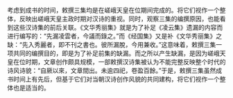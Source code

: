 考虑到成书的时间，敕撰三集均是在嵯峨天皇在位期间完成的。将它们视作一个整体，反映出嵯峨天皇主政时期对汉诗的重视。同时，观察三集的编撰原因，也能看到这些汉诗集的前后关联。《文华秀丽集》就是为了补足《凌云集》遗漏的内容而进行编写的：“先漏凌雲者，今議而錄之。”而《经国集》又是补《文华秀丽集》之缺：“先入秀麗者，即不刊之書也。彼所漏脫，今用兼收。”这意味着，敕撰三集一项共同的编撰目的，即是为了补足前集的缺漏。而之所以产生缺漏，是因为嵯峨天皇在位时期，文章创作颇具规模，一部敕撰汉诗集被认为不能完整反映整个时代的诗风诗貌：“自厥以來，文章間出。未逾四祀，卷盈百餘。”于是，敕撰三集虽然成书时间上有先后，但基于它们对当朝汉诗创作风貌的共同建构，将它们视作一个整体也是适当的。